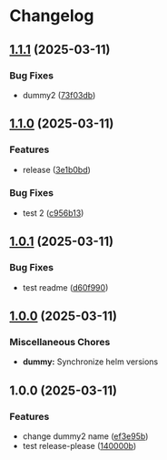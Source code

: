 # Changelog

## [1.1.1](https://github.com/kubecloudscaler/charts/compare/dummy2-v1.1.0...dummy2-v1.1.1) (2025-03-11)


### Bug Fixes

* dummy2 ([73f03db](https://github.com/kubecloudscaler/charts/commit/73f03db0c86715d880e461a11a0e8a1788cbe7a9))

## [1.1.0](https://github.com/kubecloudscaler/charts/compare/dummy2-v1.0.1...dummy2-v1.1.0) (2025-03-11)


### Features

* release ([3e1b0bd](https://github.com/kubecloudscaler/charts/commit/3e1b0bdbe83d49c10e60ff9eddfef24d9fbaf9fe))


### Bug Fixes

* test 2 ([c956b13](https://github.com/kubecloudscaler/charts/commit/c956b130126a071c4cbc8a62d06ae538fc8937eb))

## [1.0.1](https://github.com/kubecloudscaler/charts/compare/dummy2-v1.0.0...dummy2-v1.0.1) (2025-03-11)


### Bug Fixes

* test readme ([d60f990](https://github.com/kubecloudscaler/charts/commit/d60f99054c78f0f29fd164b57a8db34eb393eef7))

## [1.0.0](https://github.com/kubecloudscaler/charts/compare/dummy-v1.0.0...dummy-v1.0.0) (2025-03-11)


### Miscellaneous Chores

* **dummy:** Synchronize helm versions

## 1.0.0 (2025-03-11)


### Features

* change dummy2 name ([ef3e95b](https://github.com/kubecloudscaler/charts/commit/ef3e95b3712db59b5cd1217077b4a96b8863f99a))
* test release-please ([140000b](https://github.com/kubecloudscaler/charts/commit/140000b72f2049e709db0d9b7732d5b93baa0617))
